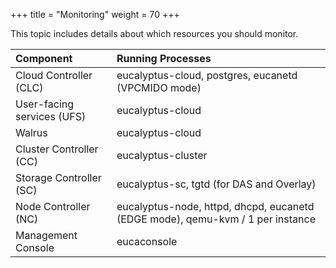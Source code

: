 +++
title = "Monitoring"
weight = 70
+++

This topic includes details about which resources you should monitor.

| Component | Running Processes | 
|  :---- |  :---- | 
| Cloud Controller (CLC) | eucalyptus-cloud, postgres, eucanetd (VPCMIDO mode) | 
| User-facing services (UFS) | eucalyptus-cloud | 
| Walrus | eucalyptus-cloud | 
| Cluster Controller (CC) | eucalyptus-cluster | 
| Storage Controller (SC) | eucalyptus-sc, tgtd (for DAS and Overlay) | 
| Node Controller (NC) | eucalyptus-node, httpd, dhcpd, eucanetd (EDGE mode), qemu-kvm / 1 per instance | 
| Management Console | eucaconsole | 

